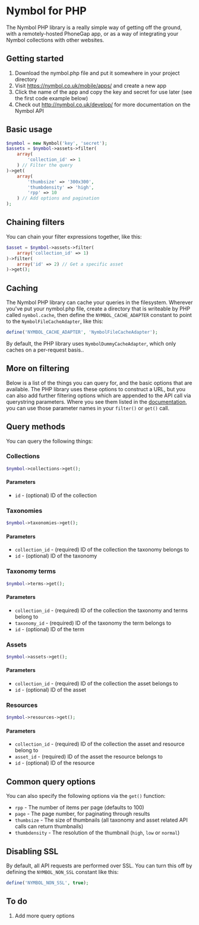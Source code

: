 # Nymbol for PHP

The Nymbol PHP library is a really simple way of getting off the ground, with a remotely-hosted
PhoneGap app, or as a way of integrating your Nymbol collections with other websites.

## Getting started

1. Download the nymbol.php file and put it somewhere in your project directory
2. Visit <https://nymbol.co.uk/mobile/apps/> and create a new app
3. Click the name of the app and copy the key and secret for use later (see the first code example below)
4. Check out <http://nymbol.co.uk/develop/> for more documentation on the Nymbol API

## Basic usage

```php
$nymbol = new Nymbol('key', 'secret');
$assets = $nymbol->assets->filter(
	array(
		'collection_id' => 1
	) // Filter the query
)->get(
	array(
		'thumbsize' => '300x300',
		'thumbdensity' => 'high',
		'rpp' => 10
	) // Add options and pagination
);
```

## Chaining filters

You can chain your filter expressions together, like this:

```php
$asset = $nymbol->assets->filter(
	array('collection_id' => 1)
)->filter(
	array('id' => 2) // Get a specific asset
)->get();
```

## Caching

The Nymbol PHP library can cache your queries in the filesystem. Wherever you've put your nymbol.php
file, create a directory that is writeable by PHP called `nymbol.cache`, then define the
`NYMBOL_CACHE_ADAPTER` constant to point to the `NymbolFileCacheAdapter`, like this:

```php
define('NYMBOL_CACHE_ADAPTER', 'NymbolFileCacheAdapter');
```

By default, the PHP library
uses `NymbolDummyCacheAdapter`, which only caches on a per-request basis..

## More on filtering

Below is a list of the things you can query for, and the basic options that are available. The PHP
library uses these options to construct a URL, but you can also add further filtering options which are
appended to the API call via querystring parameters. Where you see them listed in the
[documentation](http://nymbol.co.uk/develop/), you can use those parameter names in your `filter()` or
`get()` call.

## Query methods

You can query the following things:

### Collections

```php
$nymbol->collections->get();
```

#### Parameters

* `id` - (optional) ID of the collection

### Taxonomies

```php
$nymbol->taxonomies->get();
```

#### Parameters

* `collection_id` - (required) ID of the collection the taxonomy belongs to
* `id` - (optional) ID of the taxonomy

### Taxonomy terms

```php
$nymbol->terms->get();
```

#### Parameters

* `collection_id` - (required) ID of the collection the taxonomy and terms belong to
* `taxonomy_id` - (required) ID of the taxonomy the term belongs to
* `id` - (optional) ID of the term

### Assets

```php
$nymbol->assets->get();
```

#### Parameters

* `collection_id` - (required) ID of the collection the asset belongs to
* `id` - (optional) ID of the asset

### Resources

```php
$nymbol->resources->get();
```

#### Parameters

* `collection_id` - (required) ID of the collection the asset and resource belong to
* `asset_id` - (required) ID of the asset the resource belongs to
* `id` - (optional) ID of the resource

## Common query options

You can also specify the following options via the `get()` function:

* `rpp` - The number of items per page (defaults to 100)
* `page` - The page number, for paginating through results
* `thumbsize` - The size of thumbnails (all taxonomy and asset related API calls can return thumbnails)
* `thumbdensity` - The resolution of the thumbnail (`high`, `low` or `normal`)

## Disabling SSL

By default, all API requests are performed over SSL. You can turn this off by defining the
``NYMBOL_NON_SSL`` constant like this:

```php
define('NYMBOL_NON_SSL', true);
```

## To do

1. Add more query options